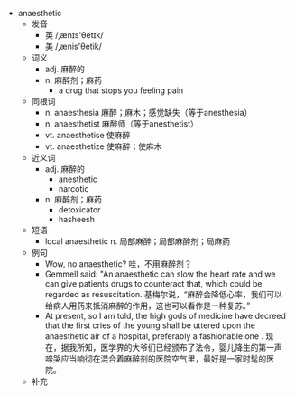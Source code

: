 - anaesthetic
  - 发音
    - 英 /,ænɪs'θetɪk/
    - 美 /,ænis'θetik/
  - 词义
    - adj. 麻醉的
    - n. 麻醉剂；麻药
      - a drug that stops you feeling pain
  - 同根词
    - n. anaesthesia 麻醉；麻木；感觉缺失（等于anesthesia）
    - n. anaesthetist 麻醉师（等于anesthetist）
    - vt. anaesthetise 使麻醉
    - vt. anaesthetize 使麻醉；使麻木
  - 近义词
    - adj. 麻醉的
      - anesthetic
      - narcotic
    - n. 麻醉剂；麻药
      - detoxicator
      - hasheesh
  - 短语
    - local anaesthetic n. 局部麻醉；局部麻醉剂；局麻药
  - 例句
    - Wow, no anaesthetic? 哇，不用麻醉剂？
    - Gemmell said: "An anaesthetic can slow the heart rate and we can give patients drugs to counteract that, which could be regarded as resuscitation. 基梅尔说，“麻醉会降低心率，我们可以给病人用药来抵消麻醉的作用，这也可以看作是一种复苏。”
    - At present, so I am told, the high gods of medicine have decreed that the first cries of the young shall be uttered upon the anaesthetic air of a hospital, preferably a fashionable one . 现在，据我所知，医学界的大爷们已经颁布了法令，婴儿降生的第一声啼哭应当响彻在混合着麻醉剂的医院空气里，最好是一家时髦的医院。
  - 补充